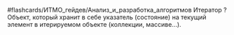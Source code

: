 #flashcards/ИТМО_гейдев/Анализ_и_разработка_алгоритмов 
Итератор
?
Объект, который хранит в себе указатель (состояние) на текущий элемент в итерируемом объекте (коллекции, массиве...).